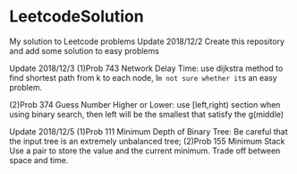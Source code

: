 # LeetcodeSolution
My solution to Leetcode problems
Update 2018/12/2 Create this repository and add some solution to easy problems

Update 2018/12/3
(1)Prob 743 Network Delay Time:
    use dijkstra method to find shortest path from k to each node, I`m not sure whether it`s an easy problem.
    
(2)Prob 374 Guess Number Higher or Lower:
    use [left,right) section when using binary search, then left will be the smallest that satisfy the g(middle)

Update 2018/12/5
(1)Prob 111 Minimum Depth of Binary Tree:
    Be careful that the input tree is an extremely unbalanced tree;
(2)Prob 155 Minimum Stack
    Use a pair to store the value and the current minimum. Trade off between space and time.
    
